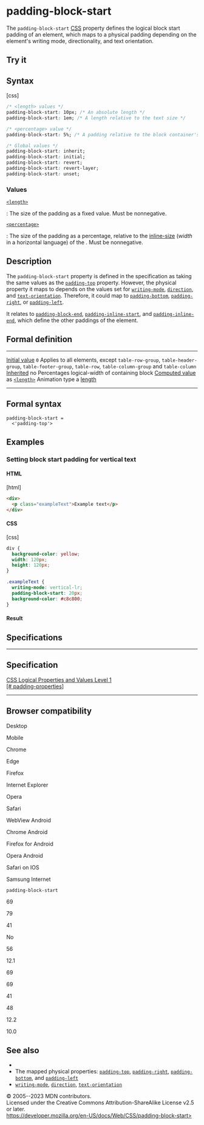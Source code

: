 padding-block-start
===================

The `padding-block-start`
[CSS](https://developer.mozilla.org/en-US/docs/Web/CSS) property defines
the logical block start padding of an element, which maps to a physical
padding depending on the element\'s writing mode, directionality, and
text orientation.

Try it
------

Syntax
------

[css]

```css
/* <length> values */
padding-block-start: 10px; /* An absolute length */
padding-block-start: 1em; /* A length relative to the text size */

/* <percentage> value */
padding-block-start: 5%; /* A padding relative to the block container's width */

/* Global values */
padding-block-start: inherit;
padding-block-start: initial;
padding-block-start: revert;
padding-block-start: revert-layer;
padding-block-start: unset;
```

### Values

[`<length>`](length.md)

:   The size of the padding as a fixed value. Must be nonnegative.

[`<percentage>`](percentage.md)

:   The size of the padding as a percentage, relative to the
    [inline-size](block_and_inline_layout_in_normal_flow.md)
    (*width* in a horizontal language) of the [](containing_block.md). Must be nonnegative.

Description
-----------

The `padding-block-start` property is defined in the specification as
taking the same values as the [`padding-top`](padding-top.md) property.
However, the physical property it maps to depends on the values set for
[`writing-mode`](writing-mode.md), [`direction`](direction.md), and
[`text-orientation`](text-orientation.md). Therefore, it could map to
[`padding-bottom`](padding-bottom.md), [`padding-right`](padding-right.md), or
[`padding-left`](padding-left.md).

It relates to [`padding-block-end`](padding-block-end.md),
[`padding-inline-start`](padding-inline-start.md), and
[`padding-inline-end`](padding-inline-end.md), which define the other
paddings of the element.

Formal definition
-----------------

  ---------------------------------- ------------------------------------------------------------------------------------------------------------------------------------------
  [Initial value](initial_value.md)     `0`
  Applies to                         all elements, except `table-row-group`, `table-header-group`, `table-footer-group`, `table-row`, `table-column-group` and `table-column`
  [Inherited](inheritance.md)           no
  Percentages                        logical-width of containing block
  [Computed value](computed_value.md)   as [`<length>`](length.md)
  Animation type                     a [length](length.md#interpolation)
  ---------------------------------- ------------------------------------------------------------------------------------------------------------------------------------------

Formal syntax
-------------

```
padding-block-start = 
  <'padding-top'>  
```

Examples
--------

### Setting block start padding for vertical text

#### HTML

[html]

```html
<div>
  <p class="exampleText">Example text</p>
</div>
```

#### CSS

[css]

```css
div {
  background-color: yellow;
  width: 120px;
  height: 120px;
}

.exampleText {
  writing-mode: vertical-lr;
  padding-block-start: 20px;
  background-color: #c8c800;
}
```

#### Result

Specifications
--------------

  ----------------------------------------------------------------------------------------

Specification
  ----------------------------------------------------------------------------------------

  [CSS Logical Properties and Values Level 1\
  [\#
  padding-properties]](https://drafts.csswg.org/css-logical/#padding-properties)

  ----------------------------------------------------------------------------------------

Browser compatibility
---------------------

Desktop

Mobile

Chrome

Edge

Firefox

Internet Explorer

Opera

Safari

WebView Android

Chrome Android

Firefox for Android

Opera Android

Safari on IOS

Samsung Internet

`padding-block-start`

69

79

41

No

56

12.1

69

69

41

48

12.2

10.0

See also
--------

- [](css_logical_properties_and_values.md)
- The mapped physical properties: [`padding-top`](padding-top.md),
    [`padding-right`](padding-right.md),
    [`padding-bottom`](padding-bottom.md), and
    [`padding-left`](padding-left.md)
- [`writing-mode`](writing-mode.md), [`direction`](direction.md),
    [`text-orientation`](text-orientation.md)

© 2005--2023 MDN contributors.\
Licensed under the Creative Commons Attribution-ShareAlike License v2.5
or later.\
https://developer.mozilla.org/en-US/docs/Web/CSS/padding-block-start>
